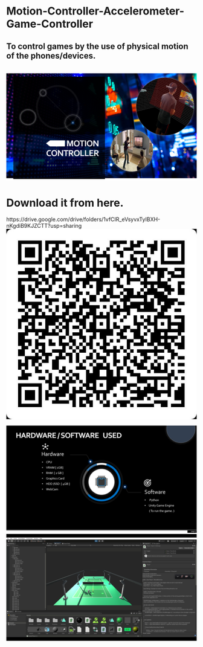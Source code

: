 # Motion-Controller-Accelerometer-Game-Controller
<h2>To control games by the use of physical motion of the phones/devices.</h2><br>
<img src="x1.png"><br>

<h1>Download it from here.</h1>
https://drive.google.com/drive/folders/1vfCIR_eVsyvxTyIBXH-nKgdiB9KJZCTT?usp=sharing<br>
<img src="gd.jpeg"><br>

<img src="x3.png"><br>
<img src="x4.png"><br>
